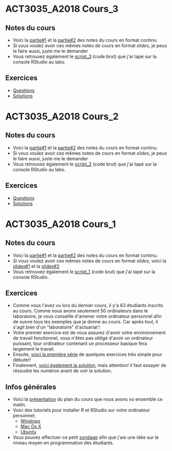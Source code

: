 
# ACT3035_A2018 Cours_3

## Notes du cours
* Voici la [partie#1](https://github.com/nmeraihi/ACT3035/blob/master/AUT_2018/3_1_cours.ipynb) et la [partie#2](https://github.com/nmeraihi/ACT3035/blob/master/AUT_2018/3_2_cours.ipynb) des notes du cours en format continu. 
* Si vous voulez avoir ces mêmes notes de cours en format _slides_, je peux le faire aussi, juste me le demander
* Vous retrouvez également le [script_3](https://github.com/nmeraihi/ACT3035/blob/master/AUT_2018/3_5_script.R) (code brut) que j'ai tapé sur la console RStudio au labo.

## Exercices
* [Questions](http://nbviewer.jupyter.org/github/nmeraihi/ACT3035/blob/master/AUT_2018/3_3_Exercices.ipynb)
* [Solutions](http://nbviewer.jupyter.org/github/nmeraihi/ACT3035/blob/master/AUT_2018/3_4_Solutions.ipynb#Question)


# ACT3035_A2018 Cours_2

## Notes du cours
* Voici la [partie#1](https://github.com/nmeraihi/ACT3035/blob/master/AUT_2018/2_1_cours.ipynb) et la [partie#2](https://github.com/nmeraihi/ACT3035/blob/master/AUT_2018/2_2_cours.ipynb) des notes du cours en format continu. 
* Si vous voulez avoir ces mêmes notes de cours en format _slides_, je peux le faire aussi, juste me le demander
* Vous retrouvez également le [script_2](https://github.com/nmeraihi/ACT3035/blob/master/AUT_2018/2_5_script.R) (code brut) que j'ai tapé sur la console RStudio au labo.

## Exercices
* [Questions](http://nbviewer.jupyter.org/github/nmeraihi/ACT3035/blob/master/AUT_2018/2_3_Exercices.ipynb)
* [Solutions](http://nbviewer.jupyter.org/github/nmeraihi/ACT3035/blob/master/AUT_2018/2_4_Solutions.ipynb#Question)


# ACT3035_A2018 Cours_1

## Notes du cours
* Voici la [partie#1](https://nbviewer.jupyter.org/github/nmeraihi/ACT3035/blob/master/AUT_2018/1_1_cours.ipynb) et la [partie#2](https://nbviewer.jupyter.org/github/nmeraihi/ACT3035/blob/master/AUT_2018/1_2_cours.ipynb) des notes du cours en format continu. 
* Si vous voulez avoir ces mêmes notes de cours en format _slides_, voici la [slides#1](http://nour.me/presentations/1_1_cours.slides.html) et la [slides#2](http://nour.me/presentations/1_2_cours.slides.html)
* Vous retrouvez également le [script_1](https://github.com/nmeraihi/ACT3035/blob/master/AUT_2018/1_5_script.R) (code brut) que j'ai tapé sur la console RStudio.

## Exercices
* Comme vous l'avez vu lors du dernier cours, il y'a 63 étudiants inscrits au cours. Comme nous avons seulement 50 ordinateurs dans le laboratoire, je vous conseille d'amener votre ordinateur personnel afin de suivre tous les exemples que je donne au cours. Car après tout, il s'agit bien d'un "laboratoire" d'actuariat !
* Votre premier exercice est de vous assurez d'avoir votre environnement de travail fonctionnel, vous n'êtes pas obligé d'avoir un ordinateur puissant, tour ordinateur contenant un processeur basique fera largement le travail.
* Ensuite, [voici la première série](https://github.com/nmeraihi/ACT3035/blob/master/AUT_2018/1_3_Exercices_vecteurs.ipynb) de quelques exercices très simple pour débuter!
* Finalement, [voici également la solution](https://github.com/nmeraihi/ACT3035/blob/master/AUT_2018/1_4_Exercices_vecteurs-solutions.ipynb), mais attention! il faut essayer de résoudre les numéros avant de voir la solution.

## Infos générales
* Voici la [présentation](http://nour.me/presentations/ACT3035_PCA2018.html#/) du plan du cours que nous avons vu ensemble ce matin.
* Voici des tutoriels pour installer R et RStudio sur votre ordinateur personnel;
    * <a class="fragment" href="https://medium.com/@GalarnykMichael/install-r-and-rstudio-on-windows-5f503f708027">Windows</a>
    * <a class="fragment" href="https://medium.com/@GalarnykMichael/install-r-and-rstudio-on-mac-e911606ce4f4">Mac Os X</a><br>
    * <a class="fragment" href="https://medium.com/@GalarnykMichael/install-r-and-rstudio-on-ubuntu-12-04-14-04-16-04-b6b3107f7779">Ubuntu</a>
* Vous pouvez effectuer ce petit [sondage](https://goo.gl/forms/kDoCDxdVHP07bX2o1) afin que j'aie une idée sur le niveau moyen en programmation des étudiants.
